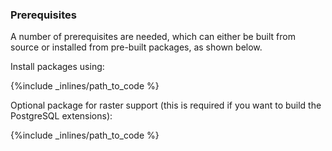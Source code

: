 ### Prerequisites
A number of prerequisites are needed, which can either be built from source or installed from pre-built packages, as shown below.

Install packages using:



{%include _inlines/path_to_code %}



Optional package for raster support (this is required if you want to build the PostgreSQL extensions):



{%include _inlines/path_to_code %}



